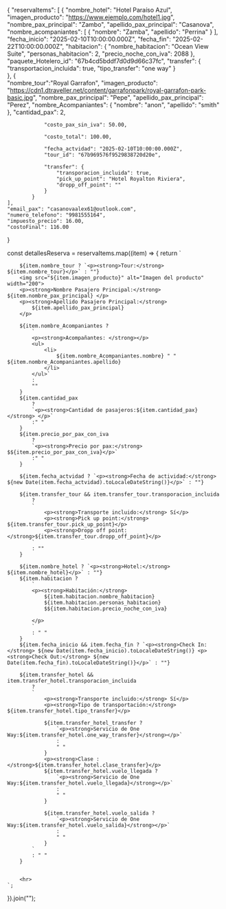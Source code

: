  {
    "reservaItems": [
            {
                "nombre_hotel": "Hotel Paraíso Azul",
                "imagen_producto": "https://www.ejemplo.com/hotel1.jpg",
                "nombre_pax_principal": "Zambo",
                "apellido_pax_principal": "Casanova",
                "nombre_acompaniantes": [
                    {
                        "nombre": "Zamba",
                        "apellido": "Perrina"
                    }
                ],
                "fecha_inicio": "2025-02-10T10:00:00.000Z",
                "fecha_fin": "2025-02-22T10:00:00.000Z",
                "habitacion": {
                    "nombre_habitacion": "Ocean View Suite",
                    "personas_habitacion": 2,
                    "precio_noche_con_iva": 2088
                },
                "paquete_Hotelero_id": "67b4cd5bddf7d0d9d66c37fc",
                "transfer": {
                    "transportacion_incluida": true,
                    "tipo_transfer": "one way"
                }            
            },
            {      
                "nombre_tour":"Royal Garrafon",
                "imagen_producto": "https://cdn1.dtraveller.net/content/garrafonpark/royal-garrafon-park-basic.jpg",
                "nombre_pax_principal": "Pepe",
                "apellido_pax_principal": "Perez",
                "nombre_Acompaniantes": {
                    "nombre": "anon",
                    "apellido": "smith"
                },
                "cantidad_pax": 2,
                
                "costo_pax_sin_iva": 50.00,
                
                "costo_total": 100.00,
    
                "fecha_actvidad": "2025-02-10T10:00:00.000Z",
                "tour_id": "67b969576f9529838720d20e",
    
                "transfer": {
                    "transporacion_incluida": true,
                    "pick_up_point": "Hotel Royalton Riviera",
                    "dropp_off_point": ""
                }
            }
    ],
    "email_pax": "casanovaalex61@outlook.com",
    "numero_telefono": "9981555164",
    "impuesto_precio": 16.00,
    "costoFinal": 116.00
}



const detallesReserva = reservaItems.map((item) => {
    return `
        
        ${item.nombre_tour ? `<p><strong>Tour:</strong> ${item.nombre_tour}</p>` : ""}
        <img src="${item.imagen_producto}" alt="Imagen del producto" width="200">
        <p><strong>Nombre Pasajero Principal:</strong> ${item.nombre_pax_principal} </p>
        <p><strong>Apellido Pasajero Principal:</strong>
            ${item.apellido_pax_principal}
        </p>
        
        ${item.nombre_Acompaniantes ? 
            `
            <p><strong>Acompañantes: </strong></p>
            <ul>
                <li>
                    ${item.nombre_Acompaniantes.nombre} " " ${item.nombre_Acompaniantes.apellido}
                </li>
            </ul>`
            :
            ""    
        }              
        ${item.cantidad_pax
            ?
            `<p><strong>Cantidad de pasajeros:${item.cantidad_pax}</strong> </p>`
            :" "
        }
        ${item.precio_por_pax_con_iva
            ?
            `<p><strong>Precio por pax:</strong> $${item.precio_por_pax_con_iva}</p>`
            :" "
        }

        ${item.fecha_actvidad ? `<p><strong>Fecha de actividad:</strong> ${new Date(item.fecha_actvidad).toLocaleDateString()}</p>` : ""}

        ${item.transfer_tour && item.transfer_tour.transporacion_incluida 
            ? 
            `
                <p><strong>Transporte incluido:</strong> Sí</p>
                <p><strong>Pick up point:</strong> ${item.transfer_tour.pick_up_point}</p>
                <p><strong>Dropp off point:</strong>${item.transfer_tour.dropp_off_point}</p>
            ` 
            : ""
        }
        
        ${item.nombre_hotel ? `<p><strong>Hotel:</strong> ${item.nombre_hotel}</p>` : ""}
        ${item.habitacion ? 
            `
            <p><strong>Habitación:</strong> 
                ${item.habitacion.nombre_habitacion}
                ${item.habitacion.personas_habitacion}
                $${item.habitacion.precio_noche_con_iva}
            
            </p>
            ` 
            : " "
        }
        ${item.fecha_inicio && item.fecha_fin ? `<p><strong>Check In:</strong> ${new Date(item.fecha_inicio).toLocaleDateString()} <p><strong>Check Out:</strong> ${new Date(item.fecha_fin).toLocaleDateString()}</p>` : ""}

        ${item.transfer_hotel && item.transfer_hotel.transporacion_incluida 
            ? 
            `
                <p><strong>Transporte incluido:</strong> Sí</p>
                <p><strong>Tipo de transportación:</strong> ${item.transfer_hotel.tipo_transfer}</p>
                
                ${item.transfer_hotel_transfer ?
                    `<p><strong>Servicio de One Way:${item.transfer_hotel.one_way_transfer}</strong></p>` 
                    :
                    " "
                }
                <p><strong>Clase :</strong>${item.transfer_hotel.clase_transfer}</p>
                ${item.transfer_hotel.vuelo_llegada ?
                    `<p><strong>Servicio de One Way:${item.transfer_hotel.vuelo_llegada}</strong></p>` 
                    :
                    " "
                }

                ${item.transfer_hotel.vuelo_salida ?
                    `<p><strong>Servicio de One Way:${item.transfer_hotel.vuelo_salida}</strong></p>` 
                    :
                    " "
                }
            ` 
            : " "
        }

        
        <hr>
    `;
}).join("");     
